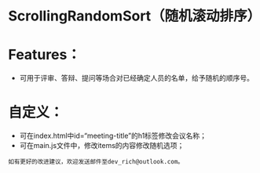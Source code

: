 # ScrollingRandomSort（随机滚动排序）

# Features：
* 可用于评审、答辩、提问等场合对已经确定人员的名单，给予随机的顺序号。

# 自定义： 
* 可在index.html中id=“meeting-title”的h1标签修改会议名称；
* 可在main.js文件中，修改items的内容修改随机选项；

```
如有更好的改进建议，欢迎发送邮件至dev_rich@outlook.com。
```

